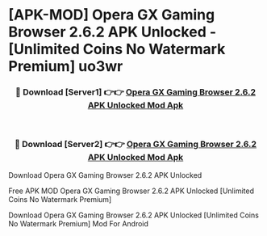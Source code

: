 # [APK-MOD] Opera GX  Gaming Browser 2.6.2 APK Unlocked - [Unlimited Coins No Watermark Premium] uo3wr



<div align="center">
<h3>🔴 Download [Server1] 👉👉 <a href="https://momento.my/?title=Opera_GX__Gaming_Browser_2.6.2_APK_Unlocked">Opera GX  Gaming Browser 2.6.2 APK Unlocked Mod Apk</a></h3><br>

<h3>🔴 Download [Server2] 👉👉 <a href="https://momento.my/?title=Opera_GX__Gaming_Browser_2.6.2_APK_Unlocked">Opera GX  Gaming Browser 2.6.2 APK Unlocked Mod Apk</a></h3>
</div>



Download Opera GX  Gaming Browser 2.6.2 APK Unlocked 

Free APK MOD Opera GX  Gaming Browser 2.6.2 APK Unlocked [Unlimited Coins No Watermark Premium]

Download Opera GX  Gaming Browser 2.6.2 APK Unlocked [Unlimited Coins No Watermark Premium] Mod For Android
